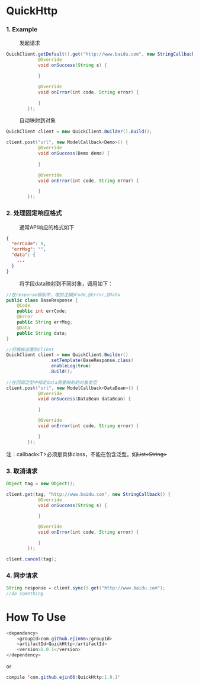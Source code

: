 # QuickHttp


### 1. Example

​	&nbsp;&nbsp;&nbsp;&nbsp;&nbsp;&nbsp;&nbsp;&nbsp;发起请求

```java
QuickClient.getDefault().get("http://www.baidu.com", new StringCallback() {
            @Override
            void onSuccess(String s) {

            }

            @Override
            void onError(int code, String error) {

            }
        });
```

​	&nbsp;&nbsp;&nbsp;&nbsp;&nbsp;&nbsp;&nbsp;&nbsp;自动映射到对象

```java
QuickClient client = new QuickClient.Builder().Build();

client.post("url", new ModelCallback<Demo>() {
            @Override
            void onSuccess(Demo demo) {
                
            }

            @Override
            void onError(int code, String error) {

            }
        });
```



### 2. 处理固定响应格式

​	&nbsp;&nbsp;&nbsp;&nbsp;&nbsp;&nbsp;&nbsp;&nbsp;通常API响应的格式如下

```json
{
  "errCode": 0,
  "errMsg": "",
  "data": {
    ...
  }
}
```

​	&nbsp;&nbsp;&nbsp;&nbsp;&nbsp;&nbsp;&nbsp;&nbsp;将字段data映射到不同对象，调用如下：

```java
//在response模板中，增加注解@Code,@Error,@Data
public class BaseResponse {
    @Code
    public int errCode;
    @Error
    public String errMsg;
    @Data
    public String data;
}

//将模板设置到client
QuickClient client = new QuickClient.Builder()
                .setTemplate(BaseResponse.class)
                .enableLog(true)
                .Build();
                
//在回调泛型中指定data需要映射的对象类型
client.post("url", new ModelCallback<DataBean>() {
            @Override
            void onSuccess(DataBean dataBean) {

            }

            @Override
            void onError(int code, String error) {

            }
        });
```

​	注：callback&lt;T&gt;必须是具体class，不能在包含泛型。如~~List&lt;String&gt;~~



### 3. 取消请求

```java
Object tag = new Object();

client.get(tag, "http://www.baidu.com", new StringCallback() {
            @Override
            void onSuccess(String s) {

            }

            @Override
            void onError(int code, String error) {

            }
        });

client.cancel(tag);
```

### 4. 同步请求

```java
String response = client.sync().get("http://www.baidu.com");
//do something
```

# How To Use

```java
<dependency>
    <groupId>com.github.ejin66</groupId>
    <artifactId>QuickHttp</artifactId>
    <version>1.0.1</version>
</dependency>
```
or
```java
compile 'com.github.ejin66:QuickHttp:1.0.1'
```
